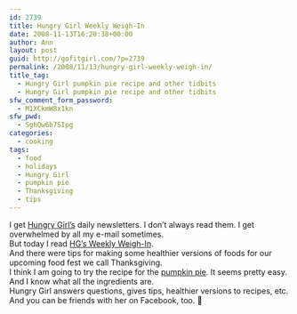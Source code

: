 ```yaml
---
id: 2739
title: Hungry Girl Weekly Weigh-In
date: 2008-11-13T16:20:38+00:00
author: Ann
layout: post
guid: http://gofitgirl.com/?p=2739
permalink: /2008/11/13/hungry-girl-weekly-weigh-in/
title_tag:
  - Hungry Girl pumpkin pie recipe and other tidbits
  - Hungry Girl pumpkin pie recipe and other tidbits
sfw_comment_form_password:
  - M1XCkmW8x1kn
sfw_pwd:
  - SghQw6b7SIpg
categories:
  - cooking
tags:
  - food
  - holidays
  - Hungry Girl
  - pumpkin pie
  - Thanksgiving
  - tips
---
```

I get [Hungry Girl&#8217;s](http://www.hungry-girl.com/) daily newsletters. I don&#8217;t always read them. I get overwhelmed by all my e-mail sometimes.  
But today I read [HG&#8217;s Weekly Weigh-In](http://www.hungry-girl.com/week/weeklydetails.php?isid=1597).  
And there were tips for making some healthier versions of foods for our upcoming food fest we call Thanksgiving.  
I think I am going to try the recipe for the [pumpkin pie](http://www.hungry-girl.com/tuesdaypreview.php?newsletterid=1261). It seems pretty easy. And I know what all the ingredients are.  
Hungry Girl answers questions, gives tips, healthier versions to recipes, etc. And you can be friends with her on Facebook, too. 🙂